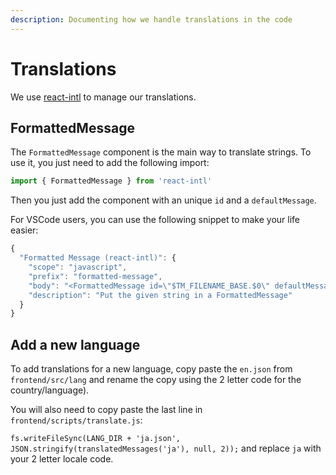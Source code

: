 ```yaml
---
description: Documenting how we handle translations in the code
---
```


# Translations

We use [react-intl](https://github.com/yahoo/react-intl) to manage our translations.

## FormattedMessage

The `FormattedMessage` component is the main way to translate strings. To use it, you just need to add the following import:

```javascript
import { FormattedMessage } from 'react-intl'
```

Then you just add the component with an unique `id` and a `defaultMessage`.

For VSCode users, you can use the following snippet to make your life easier:

```javascript
{
  "Formatted Message (react-intl)": {
    "scope": "javascript",
    "prefix": "formatted-message",
    "body": "<FormattedMessage id=\"$TM_FILENAME_BASE.$0\" defaultMessage=\"$1\"/>",
    "description": "Put the given string in a FormattedMessage"
  }
}

```

## Add a new language

To add translations for a new language, copy paste the `en.json` from `frontend/src/lang` and rename the copy using the 2 letter code for the country/language\).

You will also need to copy paste the last line in `frontend/scripts/translate.js`:

`fs.writeFileSync(LANG_DIR + 'ja.json', JSON.stringify(translatedMessages('ja'), null, 2));` and replace `ja` with your 2 letter locale code.

